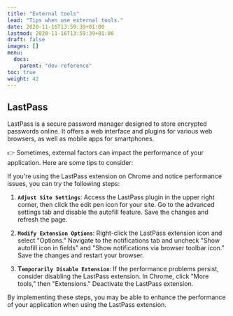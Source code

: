 ```yaml
---
title: "External tools"
lead: "Tips when use external tools."
date: 2020-11-16T13:59:39+01:00
lastmod: 2020-11-16T13:59:39+01:00
draft: false
images: []
menu:
  docs:
    parent: "dev-reference"
toc: true
weight: 42
---
```


## **LastPass**

LastPass is a secure password manager designed to store encrypted passwords online. It offers a web interface and plugins for various web browsers, as well as mobile apps for smartphones.

👉 Sometimes, external factors can impact the performance of your application. Here are some tips to consider:

If you're using the LastPass extension on Chrome and notice performance issues, you can try the following steps:

1. **`Adjust Site Settings`**: Access the LastPass plugin in the upper right corner, then click the edit pen icon for your site. Go to the advanced settings tab and disable the autofill feature. Save the changes and refresh the page.

2. **`Modify Extension Options`**: Right-click the LastPass extension icon and select "Options." Navigate to the notifications tab and uncheck "Show autofill icon in fields" and "Show notifications via browser toolbar icon." Save the changes and restart your browser.

3. **T`emporarily Disable Extension`**: If the performance problems persist, consider disabling the LastPass extension. In Chrome, click "More tools," then "Extensions." Deactivate the LastPass extension.

By implementing these steps, you may be able to enhance the performance of your application when using the LastPass extension.